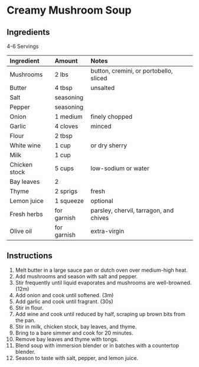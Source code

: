 Creamy Mushroom Soup
====================

Ingredients
-----------

4-6 Servings

| Ingredient    | Amount      | Notes                                  |
|:--------------|:------------|:---------------------------------------|
| Mushrooms     | 2 lbs       | button, cremini, or portobello, sliced |
| Butter        | 4 tbsp      | unsalted                               |
| Salt          | seasoning   |                                        |
| Pepper        | seasoning   |                                        |
| Onion         | 1 medium    | finely chopped                         |
| Garlic        | 4 cloves    | minced                                 |
| Flour         | 2 tbsp      |                                        |
| White wine    | 1 cup       | or dry sherry                          |
| Milk          | 1 cup       |                                        |
| Chicken stock | 5 cups      | low-sodium or water                    |
| Bay leaves    | 2           |                                        |
| Thyme         | 2 sprigs    | fresh                                  |
| Lemon juice   | 1 squeeze   | optional                               |
| Fresh herbs   | for garnish | parsley, chervil, tarragon, and chives |
| Olive oil     | for garnish | extra-virgin                           |

Instructions
------------

1. Melt butter in a large sauce pan or dutch oven over medium-high heat.
2. Add mushrooms and season with salt and pepper.
3. Stir frequently until liquid evaporates and mushrooms are well-browned. (12m)
4. Add onion and cook until softened. (3m)
5. Add garlic and cook until fragrant. (30s)
6. Stir in flour.
7. Add wine and cook until reduced by half, scraping up brown bits from the pan.
8. Stir in milk, chicken stock, bay leaves, and thyme.
9. Bring to a bare simmer and cook for 20 minutes.
10. Remove bay leaves and thyme with tongs.
11. Blend soup with immersion blender or in batches with a countertop blender.
12. Season to taste with salt, pepper, and lemon juice.
